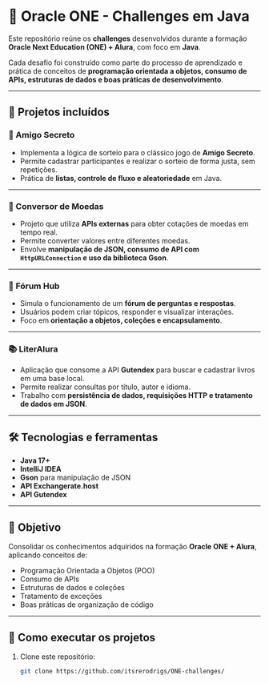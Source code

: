# 🚀 Oracle ONE - Challenges em Java

Este repositório reúne os **challenges** desenvolvidos durante a formação **Oracle Next Education (ONE) + Alura**, com foco em **Java**.

Cada desafio foi construído como parte do processo de aprendizado e prática de conceitos de **programação orientada a objetos, consumo de APIs, estruturas de dados e boas práticas de desenvolvimento**.  

---

## 📂 Projetos incluídos

### 🎁 Amigo Secreto
- Implementa a lógica de sorteio para o clássico jogo de **Amigo Secreto**.  
- Permite cadastrar participantes e realizar o sorteio de forma justa, sem repetições.  
- Prática de **listas, controle de fluxo e aleatoriedade** em Java.

---

### 💱 Conversor de Moedas
- Projeto que utiliza **APIs externas** para obter cotações de moedas em tempo real.  
- Permite converter valores entre diferentes moedas.  
- Envolve **manipulação de JSON, consumo de API com `HttpURLConnection` e uso da biblioteca Gson**.

---

### 💬 Fórum Hub
- Simula o funcionamento de um **fórum de perguntas e respostas**.  
- Usuários podem criar tópicos, responder e visualizar interações.  
- Foco em **orientação a objetos, coleções e encapsulamento**.

---

### 📚 LiterAlura
- Aplicação que consome a API **Gutendex** para buscar e cadastrar livros em uma base local.  
- Permite realizar consultas por título, autor e idioma.  
- Trabalho com **persistência de dados, requisições HTTP e tratamento de dados em JSON**.

---

## 🛠️ Tecnologias e ferramentas
- **Java 17+**  
- **IntelliJ IDEA**  
- **Gson** para manipulação de JSON  
- **API Exchangerate.host** 
- **API Gutendex**

---

## 🎯 Objetivo
Consolidar os conhecimentos adquiridos na formação **Oracle ONE + Alura**, aplicando conceitos de:
- Programação Orientada a Objetos (POO)  
- Consumo de APIs  
- Estruturas de dados e coleções  
- Tratamento de exceções  
- Boas práticas de organização de código  

---

## 📌 Como executar os projetos
1. Clone este repositório:  
   ```bash
   git clone https://github.com/itsrerodrigs/ONE-challenges/
